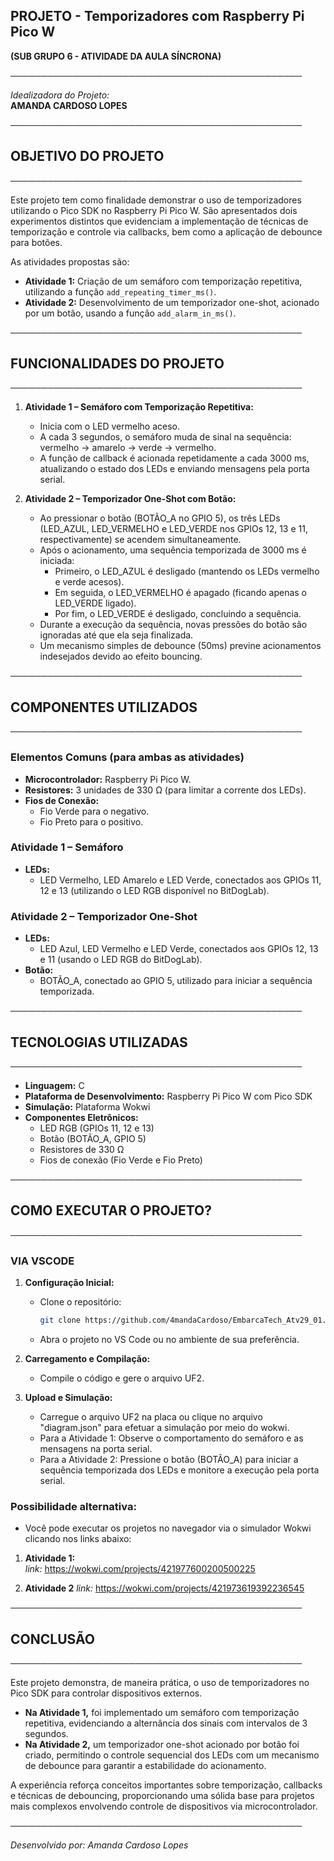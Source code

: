 ## PROJETO - Temporizadores com Raspberry Pi Pico W  
**(SUB GRUPO 6 - ATIVIDADE DA AULA SÍNCRONA)**

───────────────────────────────────────────────

*Idealizadora do Projeto:*  
**AMANDA CARDOSO LOPES**

───────────────────────────────────────────────

## OBJETIVO DO PROJETO

───────────────────────────────────────────────

Este projeto tem como finalidade demonstrar o uso de temporizadores utilizando o Pico SDK no Raspberry Pi Pico W. São apresentados dois experimentos distintos que evidenciam a implementação de técnicas de temporização e controle via callbacks, bem como a aplicação de debounce para botões.  
  
As atividades propostas são:  
- **Atividade 1:** Criação de um semáforo com temporização repetitiva, utilizando a função `add_repeating_timer_ms()`.  
- **Atividade 2:** Desenvolvimento de um temporizador one-shot, acionado por um botão, usando a função `add_alarm_in_ms()`.

───────────────────────────────────────────────

## FUNCIONALIDADES DO PROJETO

───────────────────────────────────────────────

1. **Atividade 1 – Semáforo com Temporização Repetitiva:**  
   - Inicia com o LED vermelho aceso.  
   - A cada 3 segundos, o semáforo muda de sinal na sequência: vermelho → amarelo → verde → vermelho.  
   - A função de callback é acionada repetidamente a cada 3000 ms, atualizando o estado dos LEDs e enviando mensagens pela porta serial.

2. **Atividade 2 – Temporizador One-Shot com Botão:**  
   - Ao pressionar o botão (BOTÃO_A no GPIO 5), os três LEDs (LED_AZUL, LED_VERMELHO e LED_VERDE nos GPIOs 12, 13 e 11, respectivamente) se acendem simultaneamente.  
   - Após o acionamento, uma sequência temporizada de 3000 ms é iniciada:  
     - Primeiro, o LED_AZUL é desligado (mantendo os LEDs vermelho e verde acesos).  
     - Em seguida, o LED_VERMELHO é apagado (ficando apenas o LED_VERDE ligado).  
     - Por fim, o LED_VERDE é desligado, concluindo a sequência.  
   - Durante a execução da sequência, novas pressões do botão são ignoradas até que ela seja finalizada.  
   - Um mecanismo simples de debounce (50ms) previne acionamentos indesejados devido ao efeito bouncing.

───────────────────────────────────────────────

## COMPONENTES UTILIZADOS

───────────────────────────────────────────────

### Elementos Comuns (para ambas as atividades)
- **Microcontrolador:** Raspberry Pi Pico W.
- **Resistores:** 3 unidades de 330 Ω (para limitar a corrente dos LEDs).
- **Fios de Conexão:**  
  - Fio Verde para o negativo.  
  - Fio Preto para o positivo.

### Atividade 1 – Semáforo
- **LEDs:**  
  - LED Vermelho, LED Amarelo e LED Verde, conectados aos GPIOs 11, 12 e 13 (utilizando o LED RGB disponível no BitDogLab).

### Atividade 2 – Temporizador One-Shot
- **LEDs:**  
  - LED Azul, LED Vermelho e LED Verde, conectados aos GPIOs 12, 13 e 11 (usando o LED RGB do BitDogLab).  
- **Botão:**  
  - BOTÃO_A, conectado ao GPIO 5, utilizado para iniciar a sequência temporizada.

───────────────────────────────────────────────

## TECNOLOGIAS UTILIZADAS

───────────────────────────────────────────────

- **Linguagem:** C  
- **Plataforma de Desenvolvimento:** Raspberry Pi Pico W com Pico SDK  
- **Simulação:** Plataforma Wokwi  
- **Componentes Eletrônicos:**  
  - LED RGB (GPIOs 11, 12 e 13)  
  - Botão (BOTÃO_A, GPIO 5)  
  - Resistores de 330 Ω  
  - Fios de conexão (Fio Verde e Fio Preto)

───────────────────────────────────────────────

## COMO EXECUTAR O PROJETO?

───────────────────────────────────────────────


### VIA VSCODE

1. **Configuração Inicial:**  
   - Clone o repositório:
     ```sh
     git clone https://github.com/4mandaCardoso/EmbarcaTech_Atv29_01.git
     ```  
   - Abra o projeto no VS Code ou no ambiente de sua preferência.

2. **Carregamento e Compilação:**  
   - Compile o código e gere o arquivo UF2.

3. **Upload e Simulação:**  
   - Carregue o arquivo UF2 na placa ou clique no arquivo "diagram.json" para efetuar a simulação por meio do wokwi.
   - Para a Atividade 1: Observe o comportamento do semáforo e as mensagens na porta serial.  
   - Para a Atividade 2: Pressione o botão (BOTÃO_A) para iniciar a sequência temporizada dos LEDs e monitore a execução pela porta serial.

### Possibilidade alternativa: 

   - Você pode executar os projetos no navegador via o simulador Wokwi clicando nos links abaixo:

1. **Atividade 1:**  
*link:* https://wokwi.com/projects/421977600200500225

2. **Atividade 2** 
*link:* https://wokwi.com/projects/421973619392236545 

───────────────────────────────────────────────

## CONCLUSÃO

───────────────────────────────────────────────

Este projeto demonstra, de maneira prática, o uso de temporizadores no Pico SDK para controlar dispositivos externos.  
- **Na Atividade 1,** foi implementado um semáforo com temporização repetitiva, evidenciando a alternância dos sinais com intervalos de 3 segundos.  
- **Na Atividade 2,** um temporizador one-shot acionado por botão foi criado, permitindo o controle sequencial dos LEDs com um mecanismo de debounce para garantir a estabilidade do acionamento.

A experiência reforça conceitos importantes sobre temporização, callbacks e técnicas de debouncing, proporcionando uma sólida base para projetos mais complexos envolvendo controle de dispositivos via microcontrolador.

───────────────────────────────────────────────

*Desenvolvido por: Amanda Cardoso Lopes*
